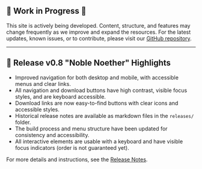 ## 🚧 Work in Progress 🚧 

This site is actively being developed. Content, structure, and features may change frequently as we improve and expand the resources. For the latest updates, known issues, or to contribute, please visit our [GitHub repository](https://github.com/dannycab/modern-classical-mechanics).

---

## 🚀 Release v0.8 "Noble Noether" Highlights

- Improved navigation for both desktop and mobile, with accessible menus and clear links.
- All navigation and download buttons have high contrast, visible focus styles, and are keyboard accessible.
- Download links are now easy-to-find buttons with clear icons and accessible styles.
- Historical release notes are available as markdown files in the `releases/` folder.
- The build process and menu structure have been updated for consistency and accessibility.
- All interactive elements are usable with a keyboard and have visible focus indicators (order is not guaranteed yet).

For more details and instructions, see the [Release Notes](https://github.com/dannycab/modern-classical-mechanics/releases).
